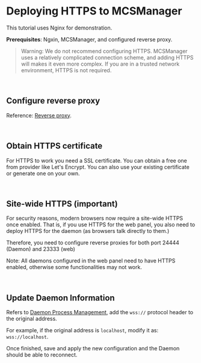 # Deploying HTTPS to MCSManager

This tutorial uses Nginx for demonstration.

**Prerequisites**: Ngxin, MCSManager, and configured reverse proxy.

> Warning: We do not recommend configuring HTTPS. MCSManager uses a relatively complicated connection scheme, and adding HTTPS will makes it even more complex. If you are in a trusted network environment, HTTPS is not required.
<br />

## Configure reverse proxy

Reference: [Reverse proxy](/tutorial/simple_reverse_proxy.md).

<br />

## Obtain HTTPS certificate

For HTTPS to work you need a SSL certificate. 
You can obtain a free one from provider like Let's Encrypt.
You can also use your existing certificate or generate one on your own.

<br />

## Site-wide HTTPS (important)

For security reasons, modern browsers now require a site-wide HTTPS once enabled. That is, if you use HTTPS for the web panel, you also need to deploy HTTPS for the daemon (as browsers talk directly to them.)

Therefore, you need to configure reverse proxies for both port 24444 (Daemon) and 23333 (web)

Note: All daemons configured in the web panel need to have HTTPS enabled, otherwise some functionalities may not work.

<br />

## Update Daemon Information


Refers to [Daemon Process Management](/configuration/adding-daemon.md), add the `wss://` protocol header to the original address.

For example, if the original address is `localhost`, modify it as: `wss://localhost`.

Once finished, save and apply the new configuration and the Daemon should be able to reconnect. 

<br />
